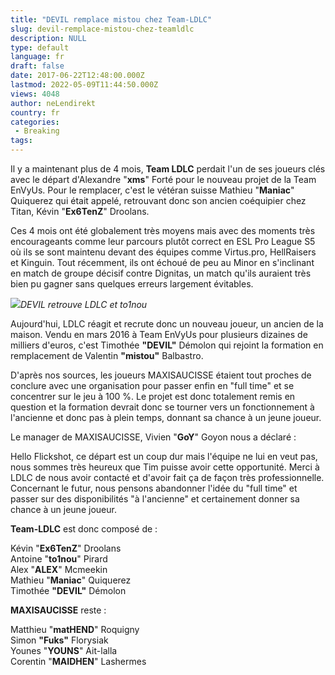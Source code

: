 ```yaml
---
title: "DEVIL remplace mistou chez Team-LDLC"
slug: devil-remplace-mistou-chez-teamldlc
description: NULL
type: default
language: fr
draft: false
date: 2017-06-22T12:48:00.000Z
lastmod: 2022-05-09T11:44:50.000Z
views: 4048
author: neLendirekt
country: fr
categories:
 - Breaking
tags:
---
```

Il y a maintenant plus de 4 mois, **Team LDLC** perdait l'un de ses joueurs clés avec le départ d'Alexandre "**xms**" Forté pour le nouveau projet de la Team EnVyUs. Pour le remplacer, c'est le vétéran suisse Mathieu "**Maniac**" Quiquerez qui était appelé, retrouvant donc son ancien coéquipier chez Titan, Kévin "**Ex6TenZ**" Droolans.

Ces 4 mois ont été globalement très moyens mais avec des moments très encourageants comme leur parcours plutôt correct en ESL Pro League S5 où ils se sont maintenu devant des équipes comme Virtus.pro, HellRaisers et Kinguin. Tout récemment, ils ont échoué de peu au Minor en s'inclinant en match de groupe décisif contre Dignitas, un match qu'ils auraient très bien pu gagner sans quelques erreurs largement évitables.

![](/storage/images/594bbad80df6e_36df134548c3c671cc1fa32ebebf3e8apng.png)_DEVIL retrouve LDLC et to1nou_

Aujourd'hui, LDLC réagit et recrute donc un nouveau joueur, un ancien de la maison. Vendu en mars 2016 à Team EnVyUs pour plusieurs dizaines de milliers d'euros, c'est Timothée **"DEVIL"** Démolon qui rejoint la formation en remplacement de Valentin **"mistou"** Balbastro.

D'après nos sources, les joueurs MAXISAUCISSE étaient tout proches de conclure avec une organisation pour passer enfin en "full time" et se concentrer sur le jeu à 100 %. Le projet est donc totalement remis en question et la formation devrait donc se tourner vers un fonctionnement à l'ancienne et donc pas à plein temps, donnant sa chance à un jeune joueur.

Le manager de MAXISAUCISSE, Vivien "**GoY**" Goyon nous a déclaré : 

Hello Flickshot, ce départ est un coup dur mais l'équipe ne lui en veut pas, nous sommes très heureux que Tim puisse avoir cette opportunité. Merci à LDLC de nous avoir contacté et d'avoir fait ça de façon très professionnelle. Concernant le futur, nous pensons abandonner l'idée du "full time" et passer sur des disponibilités "à l'ancienne" et certainement donner sa chance à un jeune joueur. 

**Team-LDLC** est donc composé de : 

Kévin "**Ex6TenZ**" Droolans  
Antoine "**to1nou**" Pirard  
Alex "**ALEX**" Mcmeekin  
Mathieu "**Maniac**" Quiquerez  
Timothée **"DEVIL"** Démolon

**MAXISAUCISSE** reste :

Matthieu "**matHEND**" Roquigny  
Simon **"Fuks"** Florysiak  
Younes "**YOUNS**" Ait-lalla  
Corentin "**MAIDHEN**" Lashermes
